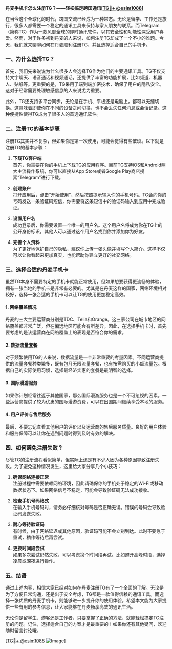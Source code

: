 **丹麦手机卡怎么注册TG？——轻松搞定跨国通讯[[TG💪+ @esim1088](https://t.me/s/esim1088)]**

在当今这个全球化的时代，跨国交流已经成为一种常态。无论是留学、工作还是旅行，很多人都需要一个稳定的通讯工具来保持与家人朋友的联系。而Telegram（简称TG）作为一款风靡全球的即时通讯软件，以其安全性和功能性深受用户喜爱。然而，对于许多初到丹麦的人来说，如何注册TG却成了一个不小的难题。今天，我们就来聊聊如何在丹麦顺利注册TG，并且选择适合自己的手机卡。

### 一、为什么选择TG？

首先，我们先来说说为什么很多人会选择TG作为他们的主要通讯工具。TG不仅支持文字聊天、语音通话和视频通话，还提供了丰富的功能扩展，比如频道、机器人、贴纸等。更重要的是，TG采用了端到端加密技术，确保了用户的隐私安全。这对于经常需要处理敏感信息的人来说尤为重要。

此外，TG还支持多平台同步，无论是在手机、平板还是电脑上，都可以无缝切换。这意味着即使你在不同的设备之间切换，也不会丢失任何消息或会话记录。这种便捷性使得TG成为了很多人的首选通讯软件。

### 二、注册TG的基本步骤

注册TG其实并不复杂，但如果你是第一次使用，可能会觉得有些繁琐。以下就是注册TG的基本步骤：

1. **下载TG客户端**  
   首先，你需要在你的手机上下载TG的应用程序。目前TG支持iOS和Android两大主流操作系统，你可以直接从App Store或者Google Play商店搜索“Telegram”进行下载。

2. **创建账户**  
   打开应用后，点击“开始使用”，然后按照提示输入你的手机号码。TG会向你的号码发送一条验证码短信，你需要将这条短信中的验证码输入到应用中完成验证。

3. **设置用户名**  
   成功登录后，你需要设置一个唯一的用户名。这个用户名将成为你在TG上的公开身份标识，其他人可以通过这个用户名找到你并添加你为好友。

4. **完善个人资料**  
   为了更好地保护自己的隐私，建议你上传一张头像并填写个人简介。这样不仅可以让你看起来更加真实，也能帮助你建立更好的社交网络。

### 三、选择合适的丹麦手机卡

虽然TG本身不需要特定的手机卡就能正常使用，但如果想要获得更流畅的体验，拥有一张当地的手机卡是非常有必要的。尤其是在丹麦这样的国家，网络环境相对较好，选择一张合适的手机卡可以让TG的使用更加稳定高效。

#### 1. 网络覆盖情况  
丹麦的三大主要运营商分别是TDC、Telia和Orange。这三家公司在城市地区的网络覆盖都非常广泛，但在偏远地区可能会有所差异。因此，在选择手机卡时，首先要考虑的是该运营商在网络覆盖上的表现是否符合你的需求。

#### 2. 数据流量套餐  
对于频繁使用TG的人来说，数据流量是一个非常重要的考量因素。不同运营商提供的流量套餐种类繁多，既有包月无限流量套餐，也有按需购买的小额流量包。根据自己的实际使用习惯，选择最经济实惠的套餐是最明智的选择。

#### 3. 国际漫游服务  
如果你计划经常往返于其他国家，那么国际漫游服务也是一个不可忽视的因素。一些运营商提供了较为优惠的国际漫游资费，可以在出国期间继续享受本地的服务。

#### 4. 用户评价与售后服务  
最后，不要忘记查看其他用户的评价以及运营商的售后服务质量。良好的用户体验和服务保障可以让你在遇到问题时得到及时有效的解决。

### 四、如何避免注册失败？

尽管TG的注册流程看似简单，但实际上还是有不少人因为各种原因导致注册失败。为了避免这种情况发生，这里给大家分享几个小技巧：

1. **确保网络连接正常**  
   注册过程中需要依赖网络环境，因此请确保你的手机处于稳定的Wi-Fi或移动数据状态下。如果网络信号不稳定，可能会导致验证码无法成功接收。

2. **检查手机号码格式**  
   在输入手机号码时，请务必仔细核对号码是否正确无误。错误的号码会导致验证码发送失败。

3. **耐心等待验证码**  
   有时候，由于网络延迟或其他原因，验证码可能不会立刻到达。此时不要急于重试，稍作等待后再尝试。

4. **更换时间段尝试**  
   如果多次尝试仍然失败，可以考虑换个时间段再试。比如避开高峰时段，选择凌晨或深夜进行操作。

### 五、结语

通过上述内容，相信大家已经对如何在丹麦注册TG有了一个全面的了解。无论是为了方便日常沟通，还是出于安全考虑，TG都是一款值得信赖的通讯工具。而选择一张优质的丹麦手机卡，则能够进一步提升你的使用体验。希望本文能为大家提供一些有用的参考信息，让大家能够在丹麦畅享高效的通讯生活。

无论你是留学生、游客还是工作者，只要掌握了正确的方法，就能轻松搞定TG注册的问题。记住，选择适合自己的方案才是最重要的！如果你还有其他疑问，欢迎随时留言讨论哦。

[[TG💪+ @esim1088](https://t.me/s/esim1088) ![Image](https://i.postimg.cc/4NQfJmqS/Snipaste-2025-05-13-00-14-12.png)]